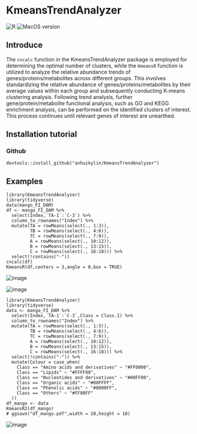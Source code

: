 # KmeansTrendAnalyzer

![R](https://img.shields.io/badge/R-4.3.0-greenyellow) ![MacOS version](https://img.shields.io/badge/license-MIT-salmon)

## Introduce
The `cncalc` function in the KmeansTrendAnalyzer package is employed for determining the optimal number of clusters, while the `KmeansR` function is utilized to analyze the relative abundance trends of genes/proteins/metabolites across different groups. This involves standardizing the relative abundance of genes/proteins/metabolites by their average values within each group and subsequently conducting K-means clustering analysis. Following trend analysis, further gene/protein/metabolite functional analysis, such as GO and KEGG enrichment analysis, can be performed on the identified clusters of interest. This process continues until relevant genes of interest are unearthed.

## Installation tutorial

### Github
```
devtools::install_github("anhuikylin/KmeansTrendAnalyzer")
```

## Examples


```
library(KmeansTrendAnalyzer)
library(tidyverse)
data(mango_FI_DAM)
df <- mango_FI_DAM %>%
  select(Index,`TA-1`:`C-3`) %>%
  column_to_rownames("Index") %>%
  mutate(TA = rowMeans(select(., 1:3)),
         TB = rowMeans(select(., 4:6)),
         TC = rowMeans(select(., 7:9)),
         A = rowMeans(select(., 10:12)),
         B = rowMeans(select(., 13:15)),
         C = rowMeans(select(., 16:18))) %>%
  select(!contains("-"))
cncalc(df)
KmeansR(df,centers = 3,angle = 0,box = TRUE)
```
![image](https://github.com/anhuikylin/KmeansTrendAnalyzer/assets/103125590/e975c613-4c04-4c82-8f03-d5ace0c958fb)

![image](https://github.com/anhuikylin/KmeansTrendAnalyzer/assets/103125590/dab8bd59-33b3-49be-96c4-123643214fd9)


```
library(KmeansTrendAnalyzer)
library(tidyverse)
data <- mango_FI_DAM %>%
  select(Index,`TA-1`:`C-3`,Class = Class.I) %>%
  column_to_rownames("Index") %>%
  mutate(TA = rowMeans(select(., 1:3)),
         TB = rowMeans(select(., 4:6)),
         TC = rowMeans(select(., 7:9)),
         A = rowMeans(select(., 10:12)),
         B = rowMeans(select(., 13:15)),
         C = rowMeans(select(., 16:18))) %>%
  select(!contains("-")) %>% 
  mutate(Colour = case_when(
    Class == "Amino acids and derivatives" ~ "#FF0000",
    Class == "Lipids" ~ "#FFFF00",
    Class == "Nucleotides and derivatives" ~ "#00FF00",
    Class == "Organic acids" ~ "#00FFFF",
    Class == "Phenolic acids" ~ "#0000FF",
    Class == "Others" ~ "#FF00FF"
  ))
df_mango <- data
KmeansR2(df_mango)
# ggsave("df_mango.pdf",width = 20,height = 10)

```
![image](https://github.com/anhuikylin/KmeansTrendAnalyzer/assets/103125590/8cc5980d-b464-45ee-b62e-6cb9a63d9369)

